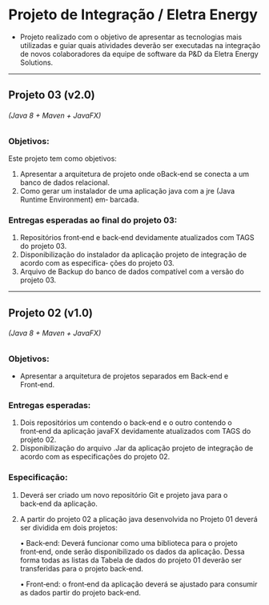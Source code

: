 # Projeto de Integração / Eletra Energy

- Projeto realizado com o objetivo de apresentar as tecnologias mais utilizadas e guiar quais atividades
deverão ser executadas na integração de novos colaboradores da equipe de software da P&D da
Eletra Energy Solutions.
--------------------------
## Projeto 03 (v2.0)

###### (Java 8 + Maven + JavaFX)
### Objetivos:
Este projeto tem como objetivos:
1. Apresentar a arquitetura de projeto onde oBack‑end se conecta a um banco de dados relacional.
2. Como gerar um instalador de uma aplicação java com a jre (Java Runtime Environment) em‑
barcada.

### Entregas esperadas ao final do projeto 03:
1. Repositórios front‑end e back‑end devidamente atualizados com TAGS do projeto 03.
2. Disponibilização do instalador da aplicação projeto de integração de acordo com as especifica‑
   ções do projeto 03.
3. Arquivo de Backup do banco de dados compatível com a versão do projeto 03.

--------------------------
## Projeto 02 (v1.0)

###### (Java 8 + Maven + JavaFX)
### Objetivos:
- Apresentar a arquitetura de projetos separados em Back‑end e Front‑end.

### Entregas esperadas:
1. Dois repositórios um contendo o back‑end e o outro contendo o front‑end da aplicação javaFX
   devidamente atualizados com TAGS do projeto 02.
2. Disponibilização do arquivo .Jar da aplicação projeto de integração de acordo com as especificações
   do projeto 02.

### Especificação:
1. Deverá ser criado um novo repositório Git e projeto java para o back‑end da aplicação.
2. A partir do projeto 02 a plicação java desenvolvida no Projeto 01 deverá ser dividida em dois
   projetos:

   • Back‑end: Deverá funcionar como uma biblioteca para o projeto front‑end, onde serão disponibilizado
   os dados da aplicação. Dessa forma todas as listas da Tabela de dados do projeto 01
   deverão ser transferidas para o projeto back‑end.

   • Front‑end: o front‑end da aplicação deverá se ajustado para consumir as dados partir do projeto
   back‑end.
